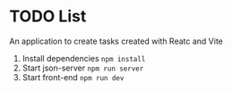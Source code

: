# TODO List

An application to create tasks created with Reatc and Vite

1. Install dependencies `npm install`
2. Start json-server  `npm run server`
3. Start front-end  `npm run dev`
